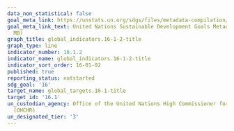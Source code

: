 ```yaml
---
data_non_statistical: false
goal_meta_link: https://unstats.un.org/sdgs/files/metadata-compilation/Metadata-Goal-16.pdf
goal_meta_link_text: United Nations Sustainable Development Goals Metadata (PDF 1.3
  MB)
graph_title: global_indicators.16-1-2-title
graph_type: line
indicator_number: 16.1.2
indicator_name: global_indicators.16-1-2-title
indicator_sort_order: 16-01-02
published: true
reporting_status: notstarted
sdg_goal: '16'
target_name: global_targets.16-1-title
target_id: '16.1'
un_custodian_agency: Office of the United Nations High Commissioner for Human Rights
  (OHCHR)
un_designated_tier: '3'
---
```

